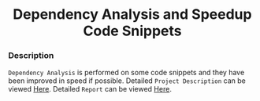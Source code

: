 <h1 align="center">Dependency Analysis and Speedup Code Snippets</h1>

### Description
`Dependency Analysis` is performed on some code snippets and they have been improved in speed if possible. Detailed `Project Description` can be viewed [Here](https://github.com/SameetAsadullah/Dependency-Analysis-and-Speedup-Code-Snippets/blob/main/Project%20Statement.pdf). Detailed `Report` can be viewed [Here](https://github.com/SameetAsadullah/Dependency-Analysis-and-Speedup-Code-Snippets/blob/7b7afbc34e7d64fd57135fbeafb7139a0dcc9374/Report.pdf).
